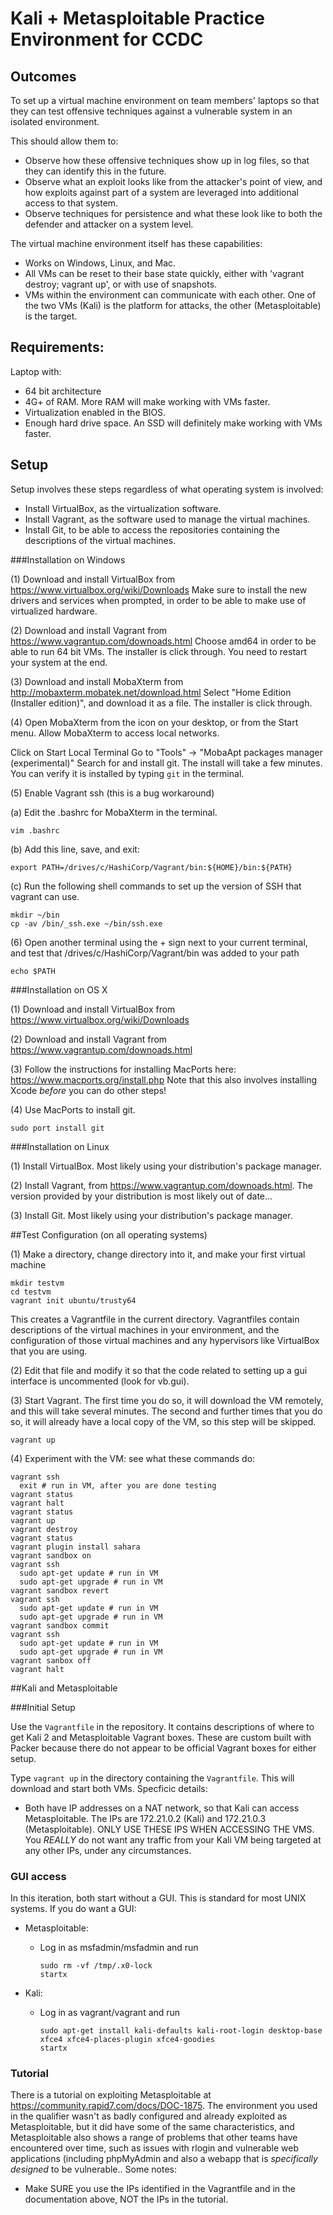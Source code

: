 # Kali + Metasploitable Practice Environment for CCDC

## Outcomes

To set up a virtual machine environment on team members' laptops so that they can
test offensive techniques against a vulnerable system in an isolated environment.

This should allow them to:

* Observe how these offensive techniques show up in log files, so that they can identify this in the future.
* Observe what an exploit looks like from the attacker's point of view, and how exploits against part 
  of a system are leveraged into additional access to that system.
* Observe techniques for persistence and what these look like to both the defender and attacker on a system level.

The virtual machine environment itself has these capabilities:

* Works on Windows, Linux, and Mac.
* All VMs can be reset to their base state quickly, either with 'vagrant destroy; vagrant up', or with use of snapshots.
* VMs within the environment can communicate with each other.  One of the two VMs (Kali) is the platform for attacks,
  the other (Metasploitable) is the target.

## Requirements:

Laptop with:
 * 64 bit architecture
 * 4G+ of RAM.  More RAM will make working with VMs faster.
 * Virtualization enabled in the BIOS.
 * Enough hard drive space.  An SSD will definitely make working with VMs faster.
 
## Setup

Setup involves these steps regardless of what operating system is involved:

* Install VirtualBox, as the virtualization software.
* Install Vagrant, as the software used to manage the virtual machines.
* Install Git, to be able to access the repositories containing the descriptions of the virtual machines.


###Installation on Windows

(1) Download and install VirtualBox from https://www.virtualbox.org/wiki/Downloads
Make sure to install the new drivers and services when prompted, in order to be able to make use of virtualized hardware.

(2) Download and install Vagrant from https://www.vagrantup.com/downoads.html
Choose amd64 in order to be able to run 64 bit VMs. The installer is click through. You need to restart your system at the end.

(3) Download and install MobaXterm from http://mobaxterm.mobatek.net/download.html
Select "Home Edition (Installer edition)", and download it as a file.  The installer is click through.

(4) Open MobaXterm from the icon on your desktop, or from the Start menu.
Allow MobaXterm to access local networks.

Click on Start Local Terminal
Go to "Tools" -> "MobaApt packages manager (experimental)"
Search for and install git. The install will take a few minutes.  
You can verify it is installed by typing ```git``` in the terminal.

(5) Enable Vagrant ssh (this is a bug workaround)

(a) Edit the .bashrc for MobaXterm in the terminal.
```
vim .bashrc
```

(b) Add this line, save, and exit:
```
export PATH=/drives/c/HashiCorp/Vagrant/bin:${HOME}/bin:${PATH}
```

(c) Run the following shell commands to set up the version of SSH that vagrant can use.
```
mkdir ~/bin
cp -av /bin/_ssh.exe ~/bin/ssh.exe
```

(6) Open another terminal using the + sign next to your current terminal, and test that /drives/c/HashiCorp/Vagrant/bin was added to your path
```
echo $PATH
```

###Installation on OS X

(1) Download and install VirtualBox from https://www.virtualbox.org/wiki/Downloads

(2) Download and install Vagrant from https://www.vagrantup.com/downoads.html

(3) Follow the instructions for installing MacPorts here: https://www.macports.org/install.php
Note that this also involves installing Xcode *before* you can do other steps!

(4) Use MacPorts to install git.
```
sudo port install git
```

###Installation on Linux

(1) Install VirtualBox.  Most likely using your distribution's package manager.

(2) Install Vagrant, from https://www.vagrantup.com/downoads.html.  The version provided by your distribution is most likely out of date...

(3) Install Git.  Most likely using your distribution's package manager.


##Test Configuration (on all operating systems)

(1) Make a directory, change directory into it, and make your first virtual machine

```
mkdir testvm
cd testvm
vagrant init ubuntu/trusty64
```

This creates a Vagrantfile in the current directory.  Vagrantfiles contain descriptions of the virtual machines in your environment, and the configuration
of those virtual machines and any hypervisors like VirtualBox that you are using.


(2) Edit that file and modify it so that the code related to setting up a gui interface is uncommented (look for vb.gui).

(3) Start Vagrant.  The first time you do so, it will download the VM remotely, and this will take several minutes.  The second and further times 
that you do so, it will already have a local copy of the VM, so this step will be skipped. 
```
vagrant up
```

(4) Experiment with the VM: see what these commands do:

```
vagrant ssh
  exit # run in VM, after you are done testing
vagrant status
vagrant halt
vagrant status
vagrant up
vagrant destroy
vagrant status
vagrant plugin install sahara
vagrant sandbox on
vagrant ssh
  sudo apt-get update # run in VM
  sudo apt-get upgrade # run in VM
vagrant sandbox revert 
vagrant ssh
  sudo apt-get update # run in VM
  sudo apt-get upgrade # run in VM
vagrant sandbox commit
vagrant ssh
  sudo apt-get update # run in VM
  sudo apt-get upgrade # run in VM
vagrant sanbox off
vagrant halt
```
##Kali and Metasploitable

###Initial Setup

Use the ```Vagrantfile``` in the repository.  It contains descriptions of where to get Kali 2 and Metasploitable Vagrant boxes.  These are custom built with Packer because there do not appear to be official Vagrant boxes for either setup.

Type ```vagrant up``` in the directory containing the ```Vagrantfile```.  This will download and start both VMs.  Specficic details:

* Both have IP addresses on a NAT network, so that Kali can access Metasploitable.  The IPs are 172.21.0.2 (Kali) and 172.21.0.3 (Metasploitable).  ONLY USE THESE IPS WHEN ACCESSING THE VMS.  You _REALLY_ do not want any traffic from your Kali VM being targeted at any other IPs, under any circumstances.

### GUI access

In this iteration, both start without a GUI.  This is standard for most UNIX systems.  If you do want a GUI:
* Metasploitable: 
  * Log in as msfadmin/msfadmin and run

    ```
    sudo rm -vf /tmp/.x0-lock
    startx
    ```

* Kali:
  * Log in as vagrant/vagrant and run

    ```
    sudo apt-get install kali-defaults kali-root-login desktop-base xfce4 xfce4-places-plugin xfce4-goodies
    startx
    ```

### Tutorial

There is a tutorial on exploiting Metasploitable at https://community.rapid7.com/docs/DOC-1875.  The environment you used in the qualifier wasn't as badly configured and already exploited as Metasploitable, but it did have some of the same characteristics, and Metasploitable also shows a range of problems that other teams have encountered over time, such as issues with rlogin and vulnerable web applications (including phpMyAdmin and also a webapp that is *specifically designed* to be vulnerable..  Some notes:

* Make SURE you use the IPs identified in the Vagrantfile and in the documentation above, NOT the IPs in the tutorial.

